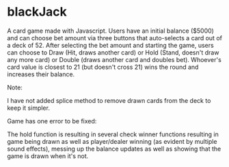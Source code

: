 # blackJack

A card game made with Javascript. Users have an initial balance ($5000) and can choose bet amount via three buttons that auto-selects a card out of a deck of 52. After selecting the bet amount and starting the game, users can choose to Draw (Hit, draws another card) or Hold (Stand, doesn't draw any more card) or Double (draws another card and doubles bet). Whoever's card value is closest to 21 (but doesn't cross 21) wins the round and increases their balance.

Note:

I have not added splice method to remove drawn cards from the deck to keep it simpler.

Game has one error to be fixed:

The hold function is resulting in several check winner functions resulting in game being drawn as well as player/dealer winning (as evident by multiple sound effects), messing up the balance updates as well as showing that the game is drawn when it's not.

